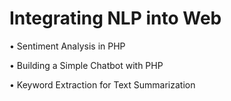 # Integrating NLP into Web

• Sentiment Analysis in PHP

• Building a Simple Chatbot with PHP

• Keyword Extraction for Text Summarization
